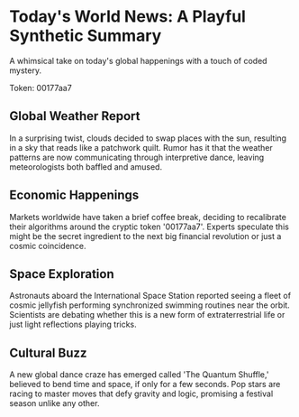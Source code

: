 # Today's World News: A Playful Synthetic Summary

A whimsical take on today's global happenings with a touch of coded mystery.

Token: 00177aa7

## Global Weather Report

In a surprising twist, clouds decided to swap places with the sun, resulting in a sky that reads like a patchwork quilt. Rumor has it that the weather patterns are now communicating through interpretive dance, leaving meteorologists both baffled and amused.

## Economic Happenings

Markets worldwide have taken a brief coffee break, deciding to recalibrate their algorithms around the cryptic token '00177aa7'. Experts speculate this might be the secret ingredient to the next big financial revolution or just a cosmic coincidence.

## Space Exploration

Astronauts aboard the International Space Station reported seeing a fleet of cosmic jellyfish performing synchronized swimming routines near the orbit. Scientists are debating whether this is a new form of extraterrestrial life or just light reflections playing tricks.

## Cultural Buzz

A new global dance craze has emerged called 'The Quantum Shuffle,' believed to bend time and space, if only for a few seconds. Pop stars are racing to master moves that defy gravity and logic, promising a festival season unlike any other.